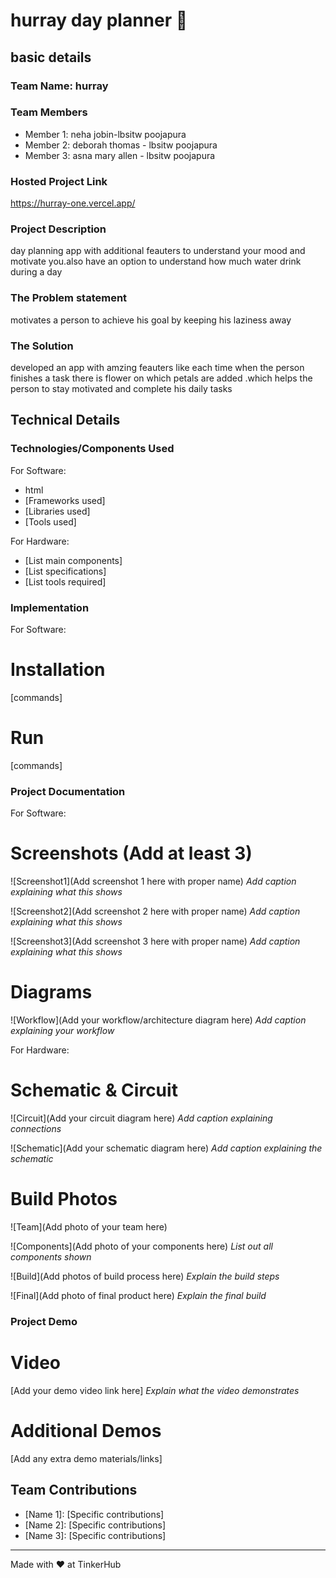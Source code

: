 # hurray day planner 🎯


## basic details
### Team Name: hurray


### Team Members
- Member 1: neha jobin-lbsitw poojapura
- Member 2: deborah thomas - lbsitw poojapura
- Member 3: asna mary allen - lbsitw poojapura

### Hosted Project Link
https://hurray-one.vercel.app/

### Project Description
day planning app with additional feauters to understand your mood and motivate you.also have an option to understand how much water drink during a day

### The Problem statement
motivates a person to achieve his goal by keeping his laziness away

### The Solution
developed an app with amzing feauters like each time when the person finishes a task there is flower on which petals are added .which helps the person to stay motivated and complete his daily tasks

## Technical Details
### Technologies/Components Used
For Software:
- html
- [Frameworks used]
- [Libraries used]
- [Tools used]

For Hardware:
- [List main components]
- [List specifications]
- [List tools required]

### Implementation
For Software:
# Installation
[commands]

# Run
[commands]

### Project Documentation
For Software:

# Screenshots (Add at least 3)
![Screenshot1](Add screenshot 1 here with proper name)
*Add caption explaining what this shows*

![Screenshot2](Add screenshot 2 here with proper name)
*Add caption explaining what this shows*

![Screenshot3](Add screenshot 3 here with proper name)
*Add caption explaining what this shows*

# Diagrams
![Workflow](Add your workflow/architecture diagram here)
*Add caption explaining your workflow*

For Hardware:

# Schematic & Circuit
![Circuit](Add your circuit diagram here)
*Add caption explaining connections*

![Schematic](Add your schematic diagram here)
*Add caption explaining the schematic*

# Build Photos
![Team](Add photo of your team here)


![Components](Add photo of your components here)
*List out all components shown*

![Build](Add photos of build process here)
*Explain the build steps*

![Final](Add photo of final product here)
*Explain the final build*

### Project Demo
# Video
[Add your demo video link here]
*Explain what the video demonstrates*

# Additional Demos
[Add any extra demo materials/links]

## Team Contributions
- [Name 1]: [Specific contributions]
- [Name 2]: [Specific contributions]
- [Name 3]: [Specific contributions]

---
Made with ❤️ at TinkerHub
